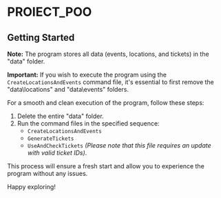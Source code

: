 # PROIECT_POO
## Getting Started

**Note:** The program stores all data (events, locations, and tickets) in the "data" folder.

**Important:** If you wish to execute the program using the `CreateLocationsAndEvents` command file, it's essential to first remove the "data\locations" and "data\events" folders.

For a smooth and clean execution of the program, follow these steps:

1. Delete the entire "data" folder.
2. Run the command files in the specified sequence:
   - `CreateLocationsAndEvents`
   - `GenerateTickets`
   - `UseAndCheckTickets` *(Please note that this file requires an update with valid ticket IDs)*.

This process will ensure a fresh start and allow you to experience the program without any issues.

Happy exploring!


